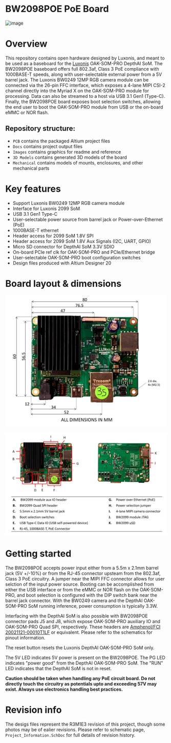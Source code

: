# BW2098POE PoE Board

![image](https://user-images.githubusercontent.com/32992551/92193781-604c4300-ee26-11ea-994e-14f5983bfefa.png)


# Overview

This repository contains open hardware designed by Luxonis, and meant to be used as a baseboard for the [Luxonis](https://www.luxonis.com/depthai) OAK-SOM-PRO DepthAI SoM. The BW2098POE baseboard offers full 802.3af, Class 3 PoE compliance with 1000BASE-T speeds, along with user-selectable external power from a 5V barrel jack. The Luxonis BW0249 12MP RGB camera module can be connected via the 26-pin FFC interface, which exposes a 4-lane MIPI CSI-2 channel directly into the Myriad X on the OAK-SOM-PRO module for processing. Data can also be streamed to a host via USB 3.1 Gen1 (Type-C). Finally, the BW2098POE board exposes boot selection switches, allowing the end user to boot the OAK-SOM-PRO module from USB or the on-board eMMC or NOR flash. 

## Repository structure:
* `PCB` contains the packaged Altium project files
* `Docs` contains project output files
* `Images` contains graphics for readme and reference
* `3D Models` contains generated 3D models of the board
* `Mechanical` contains models of mounts, enclosures, and other mechanical parts

# Key features
* Support Luxonis BW0249 12MP RGB camera module
* Interface for Luxonis 2099 SoM
* USB 3.1 Gen1 Type-C
* User-selectable power source from barrel jack or Power-over-Ethernet (PoE)
* 1000BASE-T ethernet 
* Header access for 2099 SoM 1.8V SPI
* Header access for 2099 SoM 1.8V Aux Signals (I2C, UART, GPIO) 
* Micro SD connector for DepthAI SoM 3.3V SDIO
* On-board PCIe ref clk for OAK-SOM-PRO and PCIe/Ethernet bridge
* User-selectable OAK-SOM-PRO boot configuration switches
* Design files produced with Altium Designer 20


# Board layout & dimensions

![](../BW2098POE_PoE_Board/Images/BW2098POE_R1M1E1_dims.jpg)

![](../BW2098POE_PoE_Board/Images/BW2098POE_R1M1E1_cs_annotation.jpg)

# Getting started
The BW2098POE accepts power input either from a 5.5m x 2.1mm barrel jack (5V +/-10%) or from the RJ-45 connector upsteam from the 802.3af, Class 3 PoE circuitry. A jumper near the MIPI FFC connector allows for user selction of the input power source. Booting can be accomplished from either the USB interface or from the eMMC or NOR flash on the OAK-SOM-PRO, and boot selection is configured with the DIP switch bank near the barrel jack connector. With the BW0249 camera and the DepthAI OAK-SOM-PRO SoM running inference, power consumption is typically 3.3W. 

Interfacing with the DepthAI SoM is also possible with BW2098POE connector pads J5 and J8, which expose OAK-SOM-PRO auxiliary IO and OAK-SOM-PRO Quad SPI, respectively. These headers are [Amphenol/FCI 20021121-00010T1LF](https://octopart.com/20021121-00010t1lf-amphenol+icc+%2F+fci-93112650?r=sp) or equivalent. Please refer to the schematics for pinout information.

The reset button resets the Luxonis DepthAI OAK-SOM-PRO SoM only. 

The 5V LED indicates 5V power is present on the BW2098POE. The PG LED indicates "power good" from the DepthAI OAK-SOM-PRO SoM. The "RUN" LED indicates that the DepthAI SoM is not in reset.

**Caution should be taken when handling any PoE circuit board. Do not directly touch the circuitry as potentials upto and exceeding 57V may exist. Always use electronics handling best practices.** 


# Revision info
The desigs files represent the R3M1E3 revision of this project, though some photos may be of ealier revisions. Please refer to schematic page, `Project_Information.SchDoc` for full details of revision history.
